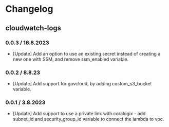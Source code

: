 # Changelog

## cloudwatch-logs



### 0.0.3 / 16.8.2023
* [Update] Add an option to use an existing secret instead of creating a new one with SSM, and remove ssm_enabled variable.

### 0.0.2 / 8.8.23
* [Update] Add support for govcloud, by adding custom_s3_bucket variable.

### 0.0.1 / 3.8.2023
* [Update] Add support to use a private link with coralogix - add subnet_id and security_group_id variable to connect the lambda to vpc.

